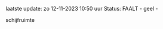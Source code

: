 laatste update: 
zo 12-11-2023 10:50   uur 
Status: FAALT - geel - 
<div class="service Y">schijfruimte</div>